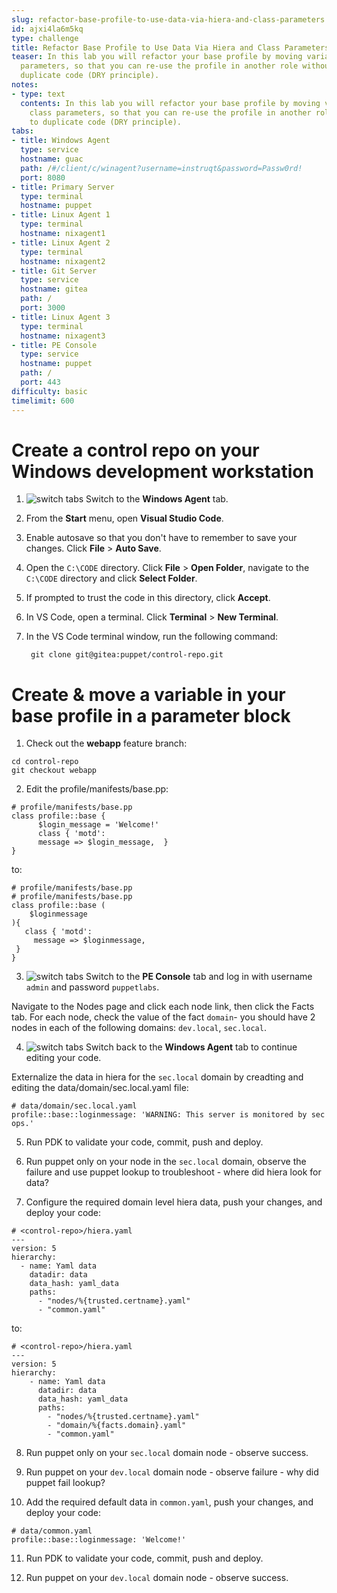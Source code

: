 ```yaml
---
slug: refactor-base-profile-to-use-data-via-hiera-and-class-parameters
id: ajxi4la6m5kq
type: challenge
title: Refactor Base Profile to Use Data Via Hiera and Class Parameters
teaser: In this lab you will refactor your base profile by moving variables to class
  parameters, so that you can re-use the profile in another role without having to
  duplicate code (DRY principle).
notes:
- type: text
  contents: In this lab you will refactor your base profile by moving variables to
    class parameters, so that you can re-use the profile in another role without having
    to duplicate code (DRY principle).
tabs:
- title: Windows Agent
  type: service
  hostname: guac
  path: /#/client/c/winagent?username=instruqt&password=Passw0rd!
  port: 8080
- title: Primary Server
  type: terminal
  hostname: puppet
- title: Linux Agent 1
  type: terminal
  hostname: nixagent1
- title: Linux Agent 2
  type: terminal
  hostname: nixagent2
- title: Git Server
  type: service
  hostname: gitea
  path: /
  port: 3000
- title: Linux Agent 3
  type: terminal
  hostname: nixagent3
- title: PE Console
  type: service
  hostname: puppet
  path: /
  port: 443
difficulty: basic
timelimit: 600
---
```

# Create a control repo on your Windows development workstation
1. ![switch tabs](https://storage.googleapis.com/instruqt-images/Instruct%20Icons/icon_switch_tabs_white_32.png) Switch to the **Windows Agent** tab.
2. From the **Start** menu, open **Visual Studio Code**.
3. Enable autosave so that you don't have to remember to save your changes. Click **File** > **Auto Save**.
4. Open the `C:\CODE` directory. Click **File** > **Open Folder**, navigate to the `C:\CODE` directory and click **Select Folder**.
5. If prompted to trust the code in this directory, click **Accept**.
6. In VS Code, open a terminal. Click **Terminal** > **New Terminal**.
7. In the VS Code terminal window, run the following command:

        git clone git@gitea:puppet/control-repo.git

# Create & move a variable in your base profile in a parameter block
1. Check out the **webapp** feature branch:
  ```
  cd control-repo
  git checkout webapp
  ```
2. Edit the profile/manifests/base.pp:
```
# profile/manifests/base.pp
class profile::base {
      $login_message = 'Welcome!'
      class { 'motd':
      message => $login_message,  }
}
```
to:
```
# profile/manifests/base.pp
# profile/manifests/base.pp
class profile::base (
    $loginmessage
){
   class { 'motd':
     message => $loginmessage,
 }
}
```

3. ![switch tabs](https://storage.googleapis.com/instruqt-images/Instruct%20Icons/icon_switch_tabs_white_32.png) Switch to the **PE Console** tab and log in with username `admin` and password `puppetlabs`.

Navigate to the Nodes page and click each node link, then click the Facts tab. For each node, check the value of the fact `domain`- you should have 2 nodes in each of the following domains: `dev.local`, `sec.local`.

4. ![switch tabs](https://storage.googleapis.com/instruqt-images/Instruct%20Icons/icon_switch_tabs_white_32.png) Switch back to the **Windows Agent** tab to continue editing your code.

Externalize the data in hiera for the `sec.local` domain by creadting and editing the data/domain/sec.local.yaml file:
```
# data/domain/sec.local.yaml
profile::base::loginmessage: 'WARNING: This server is monitored by sec ops.'
```

5. Run PDK to validate your code, commit, push and deploy.


6. Run puppet only on your node in the `sec.local` domain, observe the failure and use puppet lookup to troubleshoot - where did hiera look for data?

7. Configure the required domain level hiera data, push your changes, and deploy your code:
```
# <control-repo>/hiera.yaml
---
version: 5
hierarchy:
  - name: Yaml data
    datadir: data
    data_hash: yaml_data
    paths:
      - "nodes/%{trusted.certname}.yaml"
      - "common.yaml"
```
to:
```
# <control-repo>/hiera.yaml
---
version: 5
hierarchy:
    - name: Yaml data
      datadir: data
      data_hash: yaml_data
      paths:
        - "nodes/%{trusted.certname}.yaml"
        - "domain/%{facts.domain}.yaml"
        - "common.yaml"
```

8. Run puppet only on your `sec.local` domain node - observe success.

9. Run puppet on your `dev.local` domain node - observe failure - why did puppet fail lookup?

10. Add the required default data in `common.yaml`, push your changes, and deploy your code:

```
# data/common.yaml
profile::base::loginmessage: 'Welcome!'
```
11. Run PDK to validate your code, commit, push and deploy.

12. Run puppet on your `dev.local` domain node - observe success.
